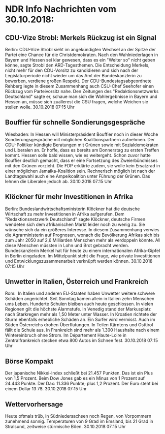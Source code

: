 # NDR Info Nachrichten vom 30.10.2018:


## CDU-Vize Strobl: Merkels Rückzug ist ein Signal
Berlin: CDU-Vize Strobl sieht im angekündigten Wechsel an der Spitze der Partei eine Chance für die Christdemokraten. Nach den Wahlniederlagen in Bayern und Hessen sei klar gewesen, dass es ein "Weiter so" nicht geben könne, sagte Strobl den ARD-Tagesthemen. Die Entscheidung Merkels, nicht mehr für den CDU-Vorsitz zu kandidieren und sich nach der Legislaturperiode nicht wieder um das Amt der Bundeskanzlerin zu bewerben, verdiene großen Respekt. Der CDU-Bundestagsabgeordnete Rehberg legte in diesem Zusammenhang auch CSU-Chef Seehofer einen Rückzug vom Parteivorsitz nahe. Den Zeitungen des "Redaktionsnetzwerks Deutschland" sagte er, schaue man sich die Wahlergebnisse in Bayern und Hessen an, müsse sich zuallerest die CSU fragen, welche Weichen sie stellen wolle. 30.10.2018 07:15 Uhr 

## Bouffier für schnelle Sondierungsgespräche
Wiesbaden: In Hessen will Ministerpräsident Bouffier noch in dieser Woche Sondierungsgespräche mit möglichen Koalitionspartnern aufnehmen. Der CDU-Politiker kündigte Beratungen mit Grünen sowie mit Sozialdemokraten und Liberalen an. Er hoffe, dass es bereits am Donnerstag zu ersten Treffen kommt. Hessen solle bald wissen, wie es weitergeht. Schon zuvor hatte Bouffier deutlich gemacht, dass er eine Fortsetzung des Zweierbündnisses mit den Grünen vorzieht. Die FDP erklärte zudem, sie wolle kein Ersatzrad in einer möglichen Jamaika-Koalition sein. Rechnerisch möglich ist nach der Landtagswahl auch eine Ampelkoalition unter Führung der Grünen. Das lehnen die Liberalen jedoch ab. 30.10.2018 07:15 Uhr 

## Klöckner für mehr Investitionen in Afrika
Berlin:	Bundeslandwirtschaftsministerin Klöckner hat die deutsche Wirtschaft zu mehr Investitionen in Afrika aufgerufen. Dem "Redaktionsnetzwerk Deutschland" sagte Klöckner, deutsche Firmen wendeten sich dem afrikanischen Markt leider noch zu wenig zu. Sie wünsche sich da ein größeres Interesse. In diesem Zusammenhang verwies die Agrarministerin auf Prognosen, wonach die Bevölkerung Afrikas sich bis zum Jahr 2050 auf 2,6 Milliarden Menschen mehr als verdoppeln könnte. All diese Menschen müssten in Lohn und Brot gebracht werden. Bundeskanzlerin Merkel hat für heute zu einem internationalen Afrika-Gipfel in Berlin eingeladen. Im Mittelpunkt steht die Frage, wie private Investitionen und Entwicklungszusammenarbeit verknüpft werden können. 30.10.2018 07:15 Uhr 

## Unwetter in Italien, Österreich und Frankreich
Rom:       In Italien und anderen EU-Staaten haben Unwetter weitere schwere Schäden angerichtet. Seit Sonntag kamen allein in Italien zehn Menschen ums Leben. Hunderte Schulen bleiben auch heute geschlossen. In vielen Regionen gilt die höchste Alarmstufe. In Venedig stand der Markusplatz nach Starkregen mehr als 1,50 Meter unter Wasser. In Kroatien richtete der Sturm ebenfalls erhebliche Schäden an. Ein Surfer wird vermisst. Auch im Süden Österreichs drohen Überflutungen. In Teilen Kärntens und Osttirol fällt die Schule aus. In Frankreich sind mehr als 1.300 Haushalte nach einem Wintereinbruch ohne Strom. Im Département Haute-Loire in Zentralfrankreich stecken etwa 800 Autos im Schnee fest. 30.10.2018 07:15 Uhr 

## Börse Kompakt
Der japanische Nikkei-Index schließt bei 21.457  Punkten. Das ist ein Plus von 1,5 Prozent. Beim Dow Jones gab es ein Minus von 1 Prozent auf 24.443 Punkte. Der Dax:			11.336 Punkte; plus 1,2 Prozent. Der Euro steht bei einem Dollar 13 78. 30.10.2018 07:15 Uhr 

## Wettervorhersage
Heute oftmals trüb, in Südniedersachsen noch Regen, von Vorpommern zunehmend sonnig. Temperaturen von 9 Grad im Emsland, bis 21 Grad in Stralsund, zeitweise stürmische Böen. 30.10.2018 07:15 Uhr 
